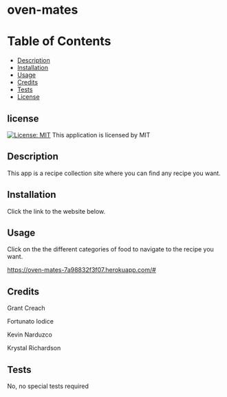 # oven-mates

# Table of Contents
- [Description](#description)
- [Installation](#installation)
- [Usage](#usage)
- [Credits](#credits)
- [Tests](#tests)
- [License](#license)

## license 
    
  [![License: MIT](https://img.shields.io/badge/License-MIT-yellow.svg)](https://opensource.org/licenses/MIT)
This application is licensed by MIT


## Description

This app is a recipe collection site where you can find any recipe you want.

## Installation

Click the link to the website below.

## Usage

Click on the the different categories of food to navigate to the recipe you want.

https://oven-mates-7a98832f3f07.herokuapp.com/#

## Credits

Grant Creach

Fortunato Iodice

Kevin Narduzco

Krystal Richardson

## Tests 

No, no special tests required
